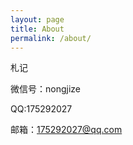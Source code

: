 ```yaml
---
layout: page
title: About
permalink: /about/
---
```

札记

微信号：nongjize 

QQ:175292027 

邮箱：175292027@qq.com 
